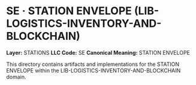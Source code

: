 # SE · STATION ENVELOPE (LIB-LOGISTICS-INVENTORY-AND-BLOCKCHAIN)

**Layer:** STATIONS
**LLC Code:** SE
**Canonical Meaning:** STATION ENVELOPE

This directory contains artifacts and implementations for the STATION ENVELOPE within the LIB-LOGISTICS-INVENTORY-AND-BLOCKCHAIN domain.

